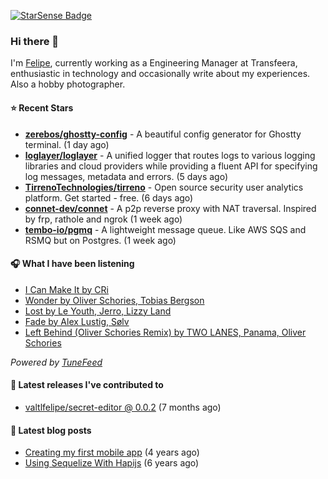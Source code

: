 <a href="https://starsense.app/developer-types" target="_blank"><img src="https://starsense.app/api/badge/?user=valtlfelipe" alt="StarSense Badge"></a>

### Hi there 👋

I'm [Felipe](https://felipevm.com), currently working as a Engineering Manager at Transfeera, enthusiastic in technology and occasionally write about my experiences. Also a hobby photographer.

#### ⭐ Recent Stars
- **[zerebos/ghostty-config](https://github.com/zerebos/ghostty-config)** - A beautiful config generator for Ghostty terminal. (1 day ago)
- **[loglayer/loglayer](https://github.com/loglayer/loglayer)** - A unified logger that routes logs to various logging libraries and cloud providers while providing a fluent API for specifying log messages, metadata and errors. (5 days ago)
- **[TirrenoTechnologies/tirreno](https://github.com/TirrenoTechnologies/tirreno)** - Open source security user analytics platform. Get started - free. (6 days ago)
- **[connet-dev/connet](https://github.com/connet-dev/connet)** - A p2p reverse proxy with NAT traversal. Inspired by frp, rathole and ngrok (1 week ago)
- **[tembo-io/pgmq](https://github.com/tembo-io/pgmq)** - A lightweight message queue. Like AWS SQS and RSMQ but on Postgres. (1 week ago)

#### 🎧 What I have been listening
- [I Can Make It by CRi](https://open.spotify.com/track/5ciL7TMQsSDLIkrGXuRYbY)
- [Wonder by Oliver Schories, Tobias Bergson](https://open.spotify.com/track/5fnoZCg3VQjKYgx0J0uWA6)
- [Lost by Le Youth, Jerro, Lizzy Land](https://open.spotify.com/track/4HWadIQagwXOjf14aUD6qg)
- [Fade by Alex Lustig, Sølv](https://open.spotify.com/track/1bNo2ybJL8rmZzOdd6T3sG)
- [Left Behind (Oliver Schories Remix) by TWO LANES, Panama, Oliver Schories](https://open.spotify.com/track/56hg2LjYQ9RFp5ffnUPetE)

_Powered by [TuneFeed](https://tunefeed.app?ref=valtlfelipe-gh-profile)_ 

#### 🚀 Latest releases I've contributed to


- [valtlfelipe/secret-editor @ 0.0.2](https://github.com/valtlfelipe/secret-editor/releases/tag/0.0.2) (7 months ago)

#### 📄 Latest blog posts
- [Creating my first mobile app](https://felipevm.com/posts/creating-my-first-mobile-app/) (4 years ago)
- [Using Sequelize With Hapijs](https://felipevm.com/posts/using-sequelize-with-hapijs/) (6 years ago)
